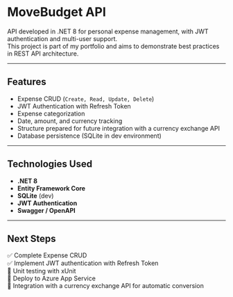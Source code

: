 # MoveBudget API

API developed in .NET 8 for personal expense management, with JWT authentication and multi-user support.  
This project is part of my portfolio and aims to demonstrate best practices in REST API architecture.

---

## Features

- Expense CRUD (`Create, Read, Update, Delete`)
- JWT Authentication with Refresh Token
- Expense categorization
- Date, amount, and currency tracking
- Structure prepared for future integration with a currency exchange API
- Database persistence (SQLite in dev environment)

---

## Technologies Used

- **.NET 8**  
- **Entity Framework Core**  
- **SQLite** (dev)  
- **JWT Authentication**  
- **Swagger / OpenAPI**

---

## Next Steps

✅ Complete Expense CRUD  
✅ Implement JWT authentication with Refresh Token  
🔲 Unit testing with xUnit  
🔲 Deploy to Azure App Service  
🔲 Integration with a currency exchange API for automatic conversion  
